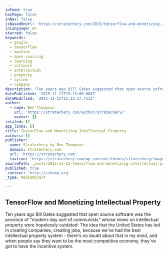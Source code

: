 ```yaml
---
inFeed: true
hasPage: false
inNav: false
isBasedOnUrl: 'https://stratechery.com/2015/tensorflow-and-monetizing-intellectual-property/'
inLanguage: en
starred: false
keywords:
  - google
  - tensorflow
  - machine
  - open-sourcing
  - learning
  - software
  - intellectual
  - property
  - system
  - company
description: "Ten years ago Bill Gates suggested that open source software was the province of \"modern-day sort of communists\" whose views on intellectual property were hopelessly outdated: The idea that the United States has led in creating companies, creating jobs, because we've had the best intellectual property system - there's no doubt about that in my mind, and when people say they want to be the most competitive economy, they've got to have the incentive system."
datePublished: '2015-11-12T15:13:00.688Z'
dateModified: '2015-11-12T15:12:17.753Z'
author:
  - name: Ben Thompson
    url: 'https://stratechery.com/author/stratechery/'
    avatar: {}
related: []
app_links: []
title: TensorFlow and Monetizing Intellectual Property
authors: []
publisher:
  name: Stratechery by Ben Thompson
  domain: stratechery.com
  url: 'https://stratechery.com'
  favicon: 'https://stratechery.com/wp-content/themes/stratechery/images/IE/favicon.ico'
sourcePath: _posts/2015-11-12-tensorflow-and-monetizing-intellectual-property.md
published: true
_context: 'http://schema.org'
_type: MediaObject

---
```

<article style=""><h1>TensorFlow and Monetizing Intellectual Property</h1><p>Ten years ago Bill Gates suggested that open source software was the province of "modern-day sort of communists" whose views on intellectual property were hopelessly outdated: The idea that the United States has led in creating companies, creating jobs, because we've had the best intellectual property system - there's no doubt about that in my mind, and when people say they want to be the most competitive economy, they've got to have the incentive system.</p></article>